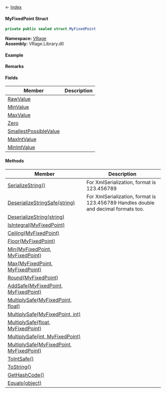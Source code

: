 ← [Index](Api-Index)

#### MyFixedPoint Struct

```csharp
private public sealed struct.MyFixedPoint
```

**Namespace:** [VRage](VRage)  
**Assembly:** VRage.Library.dll

#### Example

#### Remarks

#### Fields

|Member|Description|
|---|---|
|[RawValue](VRage.MyFixedPoint.RawValue)||
|[MinValue](VRage.MyFixedPoint.MinValue)||
|[MaxValue](VRage.MyFixedPoint.MaxValue)||
|[Zero](VRage.MyFixedPoint.Zero)||
|[SmallestPossibleValue](VRage.MyFixedPoint.SmallestPossibleValue)||
|[MaxIntValue](VRage.MyFixedPoint.MaxIntValue)||
|[MinIntValue](VRage.MyFixedPoint.MinIntValue)||

#### Methods

|Member|Description|
|---|---|
|[SerializeString()](VRage.MyFixedPoint.SerializeString)|For XmlSerialization, format is 123.456789|
|[DeserializeStringSafe(string)](VRage.MyFixedPoint.DeserializeStringSafe)|For XmlSerialization, format is 123.456789 Handles double and decimal formats too.|
|[DeserializeString(string)](VRage.MyFixedPoint.DeserializeString)||
|[IsIntegral(MyFixedPoint)](VRage.MyFixedPoint.IsIntegral)||
|[Ceiling(MyFixedPoint)](VRage.MyFixedPoint.Ceiling)||
|[Floor(MyFixedPoint)](VRage.MyFixedPoint.Floor)||
|[Min(MyFixedPoint, MyFixedPoint)](VRage.MyFixedPoint.Min)||
|[Max(MyFixedPoint, MyFixedPoint)](VRage.MyFixedPoint.Max)||
|[Round(MyFixedPoint)](VRage.MyFixedPoint.Round)||
|[AddSafe(MyFixedPoint, MyFixedPoint)](VRage.MyFixedPoint.AddSafe)||
|[MultiplySafe(MyFixedPoint, float)](VRage.MyFixedPoint.MultiplySafe)||
|[MultiplySafe(MyFixedPoint, int)](VRage.MyFixedPoint.MultiplySafe)||
|[MultiplySafe(float, MyFixedPoint)](VRage.MyFixedPoint.MultiplySafe)||
|[MultiplySafe(int, MyFixedPoint)](VRage.MyFixedPoint.MultiplySafe)||
|[MultiplySafe(MyFixedPoint, MyFixedPoint)](VRage.MyFixedPoint.MultiplySafe)||
|[ToIntSafe()](VRage.MyFixedPoint.ToIntSafe)||
|[ToString()](VRage.MyFixedPoint.ToString)||
|[GetHashCode()](VRage.MyFixedPoint.GetHashCode)||
|[Equals(object)](VRage.MyFixedPoint.Equals)||

